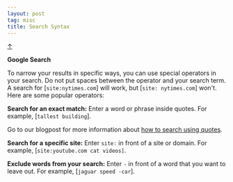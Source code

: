```yaml
---
layout: post
tag: misc
title: Search Syntax
---
```


<a class="top-link hide" href="#" id="js-top">↑</a>

**Google Search**

To narrow your results in specific ways, you can use special operators in your search. Do not put spaces between the operator and your search term. A search for [`site:nytimes.com`] will work, but [`site: nytimes.com`] won't. Here are some popular operators:

**Search for an exact match:** Enter a word or phrase inside quotes. For example, [`tallest building`].

Go to our blogpost for more information about [how to search using quotes](https://blog.google/products/search/how-were-improving-search-results-when-you-use-quotes/).

**Search for a specific site:** Enter `site:` in front of a site or domain. For example, [`site:youtube.com cat videos]`.

**Exclude words from your search:** Enter `-` in front of a word that you want to leave out. For example, [`jaguar speed -car`].
